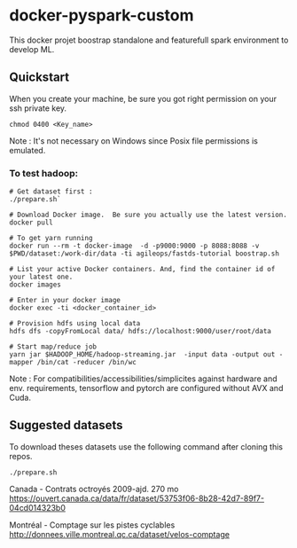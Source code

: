# docker-pyspark-custom

This docker projet boostrap standalone and featurefull spark environment to develop ML.

## Quickstart

When you create your machine, be sure you got right permission on your ssh private key.

```
chmod 0400 <Key_name>
```

Note : It's not necessary on Windows since Posix file permissions is emulated.

### To test hadoop:

```
# Get dataset first :
./prepare.sh`

# Download Docker image.  Be sure you actually use the latest version.
docker pull

# To get yarn running
docker run --rm -t docker-image  -d -p9000:9000 -p 8088:8088 -v $PWD/dataset:/work-dir/data -ti agileops/fastds-tutorial boostrap.sh

# List your active Docker containers. And, find the container id of your latest one.
docker images

# Enter in your docker image
docker exec -ti <docker_container_id>

# Provision hdfs using local data
hdfs dfs -copyFromLocal data/ hdfs://localhost:9000/user/root/data

# Start map/reduce job
yarn jar $HADOOP_HOME/hadoop-streaming.jar  -input data -output out -mapper /bin/cat -reducer /bin/wc
```

Note : For compatibilities/accessibilities/simplicites against hardware and env. requirements, tensorflow and pytorch are configured without AVX and Cuda.

## Suggested datasets

To download theses datasets use the following command after cloning this repos.

```
./prepare.sh
```

Canada - Contrats octroyés 2009-ajd. 270 mo
https://ouvert.canada.ca/data/fr/dataset/53753f06-8b28-42d7-89f7-04cd014323b0

Montréal - Comptage sur les pistes cyclables
http://donnees.ville.montreal.qc.ca/dataset/velos-comptage
